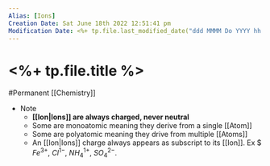 ```yaml
---
Alias: [Ions]
Creation Date: Sat June 18th 2022 12:51:41 pm 
Modification Date: <%+ tp.file.last_modified_date("ddd MMMM Do YYYY hh:mm:ss a") %>
---
```

# <%+ tp.file.title %>
#Permanent [[Chemistry]]

- Note
	- **[[Ion|Ions]] are always charged, never neutral**
	- Some are monoatomic meaning they derive from a single [[Atom]]
	- Some are polyatomic meaning they drive from multiple [[Atoms]]
	- An [[Ion|Ions]] charge always appears as subscript to its [[Ion]]. Ex $ $Fe^{3+}$, $Cl^{1-}$, $NH_4^{1+}$, $SO_4^{2-}$.